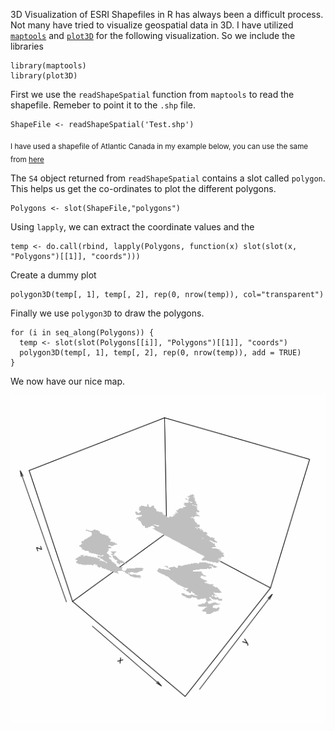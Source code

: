 3D Visualization of ESRI Shapefiles in R has always been a difficult process. Not many have tried to visualize geospatial data in 3D. I have utilized [`maptools`](https://cran.r-project.org/web/packages/maptools/index.html) and [`plot3D`](https://cran.r-project.org/web/packages/plot3D/index.html) for the following visualization. So we include the libraries

    library(maptools)
    library(plot3D)

First we use the `readShapeSpatial` function from `maptools` to read the shapefile. Remeber to point it to the `.shp` file. 

    ShapeFile <- readShapeSpatial('Test.shp')

<sub>I have used a shapefile of Atlantic Canada in my example below, you can use the same from [here](https://github.com/Bhargav-Rao/Bhargav-Rao.github.io/tree/master/Others/Test)</sub>

The `S4` object returned from `readShapeSpatial` contains a slot called `polygon`. This helps us get the co-ordinates to plot the different polygons. 

    Polygons <- slot(ShapeFile,"polygons")

Using `lapply`, we can extract the coordinate values and the 

    temp <- do.call(rbind, lapply(Polygons, function(x) slot(slot(x, "Polygons")[[1]], "coords")))

Create a dummy plot

    polygon3D(temp[, 1], temp[, 2], rep(0, nrow(temp)), col="transparent")

Finally we use `polygon3D` to draw the polygons. 

    for (i in seq_along(Polygons)) {
      temp <- slot(slot(Polygons[[i]], "Polygons")[[1]], "coords")
      polygon3D(temp[, 1], temp[, 2], rep(0, nrow(temp)), add = TRUE)
    }

We now have our nice map. 

![](../img/img-bg4-1.png)